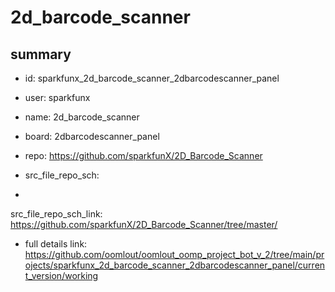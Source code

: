 # 2d_barcode_scanner
 
## summary 
* id: sparkfunx_2d_barcode_scanner_2dbarcodescanner_panel
* user: sparkfunx
* name: 2d_barcode_scanner
* board: 2dbarcodescanner_panel
* repo: https://github.com/sparkfunX/2D_Barcode_Scanner



* src_file_repo_sch: 
*
 src_file_repo_sch_link: https://github.com/sparkfunX/2D_Barcode_Scanner/tree/master/
* full details link: https://github.com/oomlout/oomlout_oomp_project_bot_v_2/tree/main/projects/sparkfunx_2d_barcode_scanner_2dbarcodescanner_panel/current_version/working  






